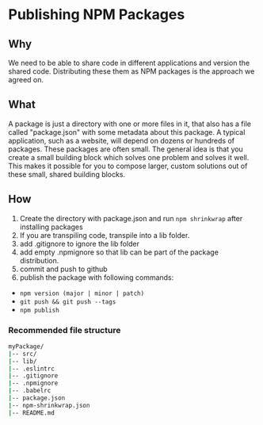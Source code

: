 # Publishing NPM Packages

## Why
We need to be able to share code in different applications and version the shared code. Distributing these them as NPM packages is the approach we agreed on.

## What
A package is just a directory with one or more files in it, that also has a file called "package.json" with some metadata about this package. A typical application, such as a website, will depend on dozens or hundreds of packages. These packages are often small. The general idea is that you create a small building block which solves one problem and solves it well. This makes it possible for you to compose larger, custom solutions out of these small, shared building blocks.

## How
1. Create the directory with package.json and run `npm shrinkwrap` after installing packages
2. If you are transpiling code, transpile into a lib folder.
3. add .gitignore to ignore the lib folder
4. add empty .npmignore so that lib can be part of the package distribution.
5. commit and push to github
6. publish the package with following commands:
  - `npm version (major | minor | patch)`
  - `git push && git push --tags`
  - `npm publish`


### Recommended file structure
```bash
myPackage/
|-- src/
|-- lib/
|-- .eslintrc
|-- .gitignore
|-- .npmignore
|-- .babelrc
|-- package.json
|-- npm-shrinkwrap.json
|-- README.md
```
